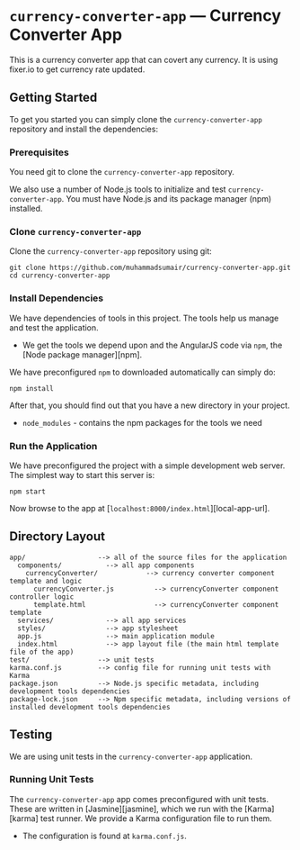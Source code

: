 # `currency-converter-app` — Currency Converter App

This is a currency converter app that can covert any currency.
It is using fixer.io to get currency rate updated.


## Getting Started

To get you started you can simply clone the `currency-converter-app` repository and install the dependencies:

### Prerequisites

You need git to clone the `currency-converter-app` repository.

We also use a number of Node.js tools to initialize and test `currency-converter-app`. You must have Node.js
and its package manager (npm) installed.

### Clone `currency-converter-app`

Clone the `currency-converter-app` repository using git:

```
git clone https://github.com/muhammadsumair/currency-converter-app.git
cd currency-converter-app
```

### Install Dependencies

We have dependencies of tools in this project. The tools
help us manage and test the application.

* We get the tools we depend upon and the AngularJS code via `npm`, the [Node package manager][npm].

We have preconfigured `npm` to downloaded automatically can simply do:

```
npm install
```

After that, you should find out that you have a new directory in
your project.

* `node_modules` - contains the npm packages for the tools we need

### Run the Application

We have preconfigured the project with a simple development web server. The simplest way to start
this server is:

```
npm start
```

Now browse to the app at [`localhost:8000/index.html`][local-app-url].


## Directory Layout

```
app/                  --> all of the source files for the application
  components/           --> all app components
    currencyConverter/            --> currency converter component template and logic
      currencyConverter.js          --> currencyConverter component controller logic
      template.html                 --> currencyConverter component template
  services/             --> all app services
  styles/               --> app stylesheet
  app.js                --> main application module
  index.html            --> app layout file (the main html template file of the app)
test/                 --> unit tests
karma.conf.js         --> config file for running unit tests with Karma
package.json          --> Node.js specific metadata, including development tools dependencies
package-lock.json     --> Npm specific metadata, including versions of installed development tools dependencies
```


## Testing

We are using unit tests in the `currency-converter-app` application.

### Running Unit Tests

The `currency-converter-app` app comes preconfigured with unit tests. These are written in [Jasmine][jasmine],
which we run with the [Karma][karma] test runner. We provide a Karma configuration file to run them.

* The configuration is found at `karma.conf.js`.